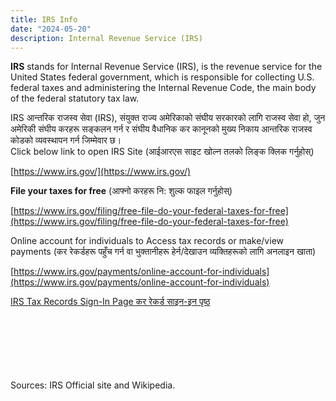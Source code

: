 ```yaml
---
title: IRS Info
date: "2024-05-20"
description: Internal Revenue Service (IRS)
---
```

**IRS** stands for Internal Revenue Service (IRS), is the revenue service for the United States federal government, which is responsible for collecting U.S. federal taxes and administering the Internal Revenue Code, the main body of the federal statutory tax law. <br/>




IRS आन्तरिक राजस्व सेवा (IRS), संयुक्त राज्य अमेरिकाको संघीय सरकारको लागि राजस्व सेवा हो, जुन अमेरिकी संघीय करहरू सङ्कलन गर्न र संघीय वैधानिक कर कानूनको मुख्य निकाय आन्तरिक राजस्व कोडको व्यवस्थापन गर्न जिम्मेवार छ।
<br/>
Click below link to open IRS Site (आईआरएस साइट खोल्न तलको लिङ्क क्लिक गर्नुहोस्)<br/>




[https://www.irs.gov/](https://www.irs.gov/)
<br/>


**File your taxes for free** (आफ्नो करहरू नि: शुल्क फाइल गर्नुहोस्)<br/>


[https://www.irs.gov/filing/free-file-do-your-federal-taxes-for-free](https://www.irs.gov/filing/free-file-do-your-federal-taxes-for-free)
<br/>


Online account for individuals to Access tax records or make/view payments (कर रेकर्डहरू पहुँच गर्न वा भुक्तानीहरू हेर्न/देखाउन व्यक्तिहरूको लागि अनलाइन खाता)<br/>


[https://www.irs.gov/payments/online-account-for-individuals](https://www.irs.gov/payments/online-account-for-individuals)
<br/>


[ IRS Tax Records Sign-In Page कर रेकर्ड साइन-इन पृष्ठ ](https://sa.www4.irs.gov/secureaccess/ui/?TYPE=33554433&REALMOID=06-0006b18e-628e-1187-a229-7c2b0ad00000&GUID=&SMAUTHREASON=0&METHOD=GET&SMAGENTNAME=-SM-u0ktItgVFneUJDzkQ7tjvLYXyclDooCJJ7%2bjXGjg3YC5id2x9riHE98hoVgd1BBv&TARGET=-SM-https%3a%2f%2fsa%2ewww4%2eirs%2egov%2fola%2f)


<br/><br/><br/><br/><br/><br/>Sources: IRS Official site and Wikipedia.

















